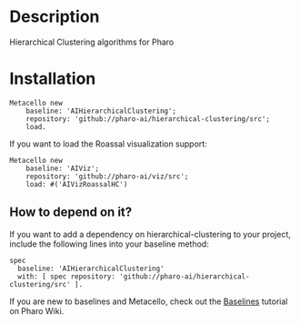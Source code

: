 # Description

Hierarchical Clustering algorithms for Pharo

# Installation

```smalltalk
Metacello new
	baseline: 'AIHierarchicalClustering';
	repository: 'github://pharo-ai/hierarchical-clustering/src';
	load.
```

If you want to load the Roassal visualization support:

```smalltalk
Metacello new
	baseline: 'AIViz';
	repository: 'github://pharo-ai/viz/src';
	load: #('AIVizRoassalHC')
```

## How to depend on it?

If you want to add a dependency on hierarchical-clustering to your project, include the following lines into your baseline method:

```Smalltalk
spec
  baseline: 'AIHierarchicalClustering'
  with: [ spec repository: 'github://pharo-ai/hierarchical-clustering/src' ].
```

If you are new to baselines and Metacello, check out the [Baselines](https://github.com/pharo-open-documentation/pharo-wiki/blob/master/General/Baselines.md) tutorial on Pharo Wiki.

